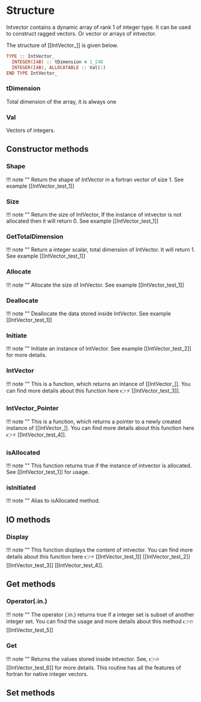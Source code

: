 # Structure

Intvector contains a dynamic array of rank 1 of integer type. It can be used to construct ragged vectors. Or vector or arrays of intvector.

The structure of [[IntVector_]] is given below.

```fortran
TYPE :: IntVector_
  INTEGER(I4B) :: tDimension = 1_I4B
  INTEGER(I4B), ALLOCATABLE :: Val(:)
END TYPE IntVector_
```

### tDimension

Total dimension of the array, it is always one

### Val

Vectors of integers.

## Constructor methods

### Shape

!!! note ""
    Return the shape of IntVector in a fortran vector of size 1. See example [[IntVector_test_1]]

### Size

!!! note ""
    Return the size of IntVector, If the instance of intvector is not allocated then it will return 0. See example [[IntVector_test_1]]

### GetTotalDimension

!!! note ""
    Return a integer scalar, total dimension of IntVector. It will return 1.
    See example [[IntVector_test_1]]

### Allocate

!!! note ""
    Allocate the size of IntVector. See example [[IntVector_test_1]]

### Deallocate

!!! note ""
    Deallocate the data stored inside IntVector. See example [[IntVector_test_1]]

### Initiate

!!! note ""
    Initiate an instance of IntVector. See example [[IntVector_test_2]] for more details.

### IntVector

!!! note ""
    This is a function, which returns an intance of [[IntVector_]]. You can find more details about this function here 👉⚡  [[IntVector_test_3]].

### IntVector_Pointer

!!! note ""
    This is a function, which returns a pointer to a newly created instance of [[IntVector_]]. You can find more details about this function here 👉⚡  [[IntVector_test_4]].

### isAllocated

!!! note ""
    This function returns true if the instance of intvector is allocated. See [[IntVector_test_1]] for usage.

### isInitiated

!!! note ""
    Alias to isAllocated method.

## IO methods

### Display

!!! note ""
    This function displays the content of intvector. You can find more details about this function here 👉⚡  [[IntVector_test_1]] [[IntVector_test_2]] [[IntVector_test_3]] [[IntVector_test_4]].

## Get methods

### Operator(.in.)

!!! note ""
    The operator (.in.) returns true if a integer set is subset of another integer set. You can find the usage and more details about this method 👉🔥 [[IntVector_test_5]]

### Get

!!! note ""
    Returns the values stored inside intvector. See, 👉🔥 [[IntVector_test_6]] for more details. This routine has all the features of fortran for native integer vectors.

## Set methods
